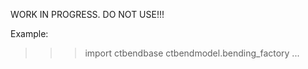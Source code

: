 WORK IN PROGRESS. DO NOT USE!!!

Example:
>>> import ctbendbase
>>> ctbendmodel.bending_factory
...

